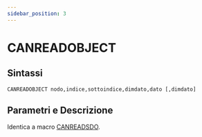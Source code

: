 ```yaml
---
sidebar_position: 3
---
```


# CANREADOBJECT

## Sintassi

  ```
CANREADOBJECT nodo,indice,sottoindice,dimdato,dato [,dimdato]
  ```

## Parametri e Descrizione
Identica a macro [CANREADSDO](CANREADSDO.md).
